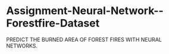 # Assignment-Neural-Network--Forestfire-Dataset
PREDICT THE BURNED AREA OF FOREST FIRES WITH NEURAL NETWORKS.
